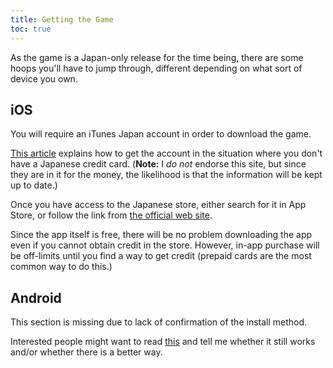 ```yaml
---
title: Getting the Game
toc: true
---
```


As the game is a Japan-only release for the time being, there are some hoops you'll have to jump through, different depending on what sort of device you own.

## iOS

You will require an iTunes Japan account in order to download the game.

[This article](http://nihongoperapera.com/store/itunes-japan-registration-guide-no-cc.html)
explains how to get the account in the situation where you don't have a Japanese credit card. (**Note:** I _do not_ endorse this site, but since they are in it for the money, the likelihood is that the information will be kept up to date.)

Once you have access to the Japanese store, either search for it in App Store, or follow the link from [the official web site](http://miku.sega.jp/lsp/).

Since the app itself is free, there will be no problem downloading the app even if you cannot obtain credit in the store. However, in-app purchase will be off-limits until you find a way to get credit (prepaid cards are the most common way to do this.)

## Android

This section is missing due to lack of confirmation of the install method.

Interested people might want to read [this](http://www.vocaloidism.com/hatsune-miku-live-stage-producer-in-open-beta/)
and tell me whether it still works and/or whether there is a better way.


